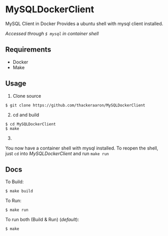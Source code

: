 # MySQLDockerClient
MySQL Client in Docker
Provides a ubuntu shell with mysql client installed.

*Accessed through ```$ mysql``` in container shell*

## Requirements
- Docker
- Make

## Usage
1. Clone source
```
$ git clone https://github.com/thackeraaron/MySQLDockerClient
```

2. cd and build
```
$ cd MySQLDockerClient
$ make
```

3.
You now have a container shell with mysql installed.
To reopen the shell, just ```cd``` into *MySQLDockerClient* and run ```make run```

## Docs
To Build:
```
$ make build
```

To Run:
```
$ make run
```

To run both (Build & Run) (*default*):
```
$ make
```
